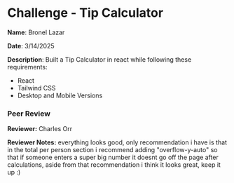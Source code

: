 #   Challenge - Tip Calculator

**Name**: Bronel Lazar

**Date**: 3/14/2025

**Description**: Built a Tip Calculator in react while following these requirements:

- React
- Tailwind CSS
- Desktop and Mobile Versions


### Peer Review


**Reviewer:** Charles Orr
 

**Reviewer Notes:** everything looks good, only recommendation i have is that in the total per person section i recommend adding "overflow-y-auto" so that if someone enters a super big number it doesnt go off the page after calculations, aside from that recommendation i think it looks great, keep it up :)
 
